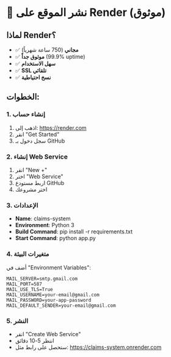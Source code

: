 # 🎨 نشر الموقع على Render (موثوق)

## لماذا Render؟
- ✅ **مجاني** (750 ساعة شهرياً)
- ✅ **موثوق جداً** (99.9% uptime)
- ✅ **سهل الاستخدام**
- ✅ **SSL تلقائي**
- ✅ **نسخ احتياطية**

## الخطوات:

### 1. إنشاء حساب
1. اذهب إلى: https://render.com
2. انقر "Get Started"
3. سجل دخول بـ GitHub

### 2. إنشاء Web Service
1. انقر "New +"
2. اختر "Web Service"
3. اربط مستودع GitHub
4. اختر مشروعك

### 3. الإعدادات
- **Name**: claims-system
- **Environment**: Python 3
- **Build Command**: pip install -r requirements.txt
- **Start Command**: python app.py

### 4. متغيرات البيئة
أضف في "Environment Variables":
```
MAIL_SERVER=smtp.gmail.com
MAIL_PORT=587
MAIL_USE_TLS=True
MAIL_USERNAME=your-email@gmail.com
MAIL_PASSWORD=your-app-password
MAIL_DEFAULT_SENDER=your-email@gmail.com
```

### 5. النشر
- انقر "Create Web Service"
- انتظر 5-10 دقائق
- ستحصل على رابط مثل: https://claims-system.onrender.com